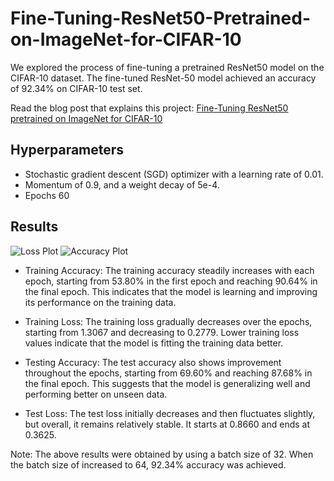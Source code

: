 # Fine-Tuning-ResNet50-Pretrained-on-ImageNet-for-CIFAR-10
We explored the process of fine-tuning a pretrained ResNet50 model on the CIFAR-10 dataset. The fine-tuned ResNet-50 model achieved an accuracy of 92.34% on CIFAR-10 test set.

Read the blog post that explains this project: [Fine-Tuning ResNet50 pretrained on ImageNet for CIFAR-10](https://sidthoviti.com/fine-tuning-resnet50-pretrained-on-imagenet-for-cifar-10/)

## Hyperparameters
* Stochastic gradient descent (SGD) optimizer with a learning rate of 0.01.
* Momentum of 0.9, and a weight decay of 5e-4.
* Epochs 60

## Results
![Loss Plot](https://github.com/sidthoviti/Fine-Tuning-ResNet50-Pretrained-on-ImageNet-for-CIFAR-10/assets/96778922/f161b981-b4bc-4083-8aeb-e0efe3c8c1ed)
![Accuracy Plot](https://github.com/sidthoviti/Fine-Tuning-ResNet50-Pretrained-on-ImageNet-for-CIFAR-10/assets/96778922/af07fc7b-b17b-49aa-8956-013bcd7fcad5)
* Training Accuracy: The training accuracy steadily increases with each epoch, starting from 53.80% in the first epoch and reaching 90.64% in the final epoch. This indicates that the model is learning and improving its performance on the training data.

* Training Loss: The training loss gradually decreases over the epochs, starting from 1.3067 and decreasing to 0.2779. Lower training loss values indicate that the model is fitting the training data better.

* Testing Accuracy: The test accuracy also shows improvement throughout the epochs, starting from 69.60% and reaching 87.68% in the final epoch. This suggests that the model is generalizing well and performing better on unseen data.

* Test Loss: The test loss initially decreases and then fluctuates slightly, but overall, it remains relatively stable. It starts at 0.8660 and ends at 0.3625.

Note: The above results were obtained by using a batch size of 32. When the batch size of increased to 64, 92.34% accuracy was achieved.
